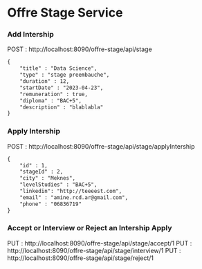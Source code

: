 # Offre Stage Service

### Add Intership

POST : http://localhost:8090/offre-stage/api/stage
```xml
{
    "title" : "Data Science",
    "type" : "stage preembauche",
    "duration" : 12,
    "startDate" : "2023-04-23",
    "remuneration" : true,
    "diploma" : "BAC+5",
    "description" : "blablabla"
}
```

### Apply Intership

POST : http://localhost:8090/offre-stage/api/stage/applyIntership
```xml
{
    "id" : 1,
    "stageId" : 2,
    "city" : "Meknes",
    "levelStudies" : "BAC+5",
    "linkedin": "http://teeeest.com",
    "email" : "amine.rcd.ar@gmail.com",
    "phone" : "06836719"
}
```

### Accept or Interview or Reject an Intership Apply

PUT : http://localhost:8090/offre-stage/api/stage/accept/1
PUT : http://localhost:8090/offre-stage/api/stage/interview/1
PUT : http://localhost:8090/offre-stage/api/stage/reject/1
